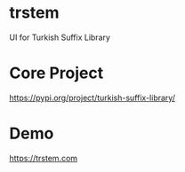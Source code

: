 # trstem
UI for Turkish Suffix Library

# Core Project
https://pypi.org/project/turkish-suffix-library/

# Demo
https://trstem.com
